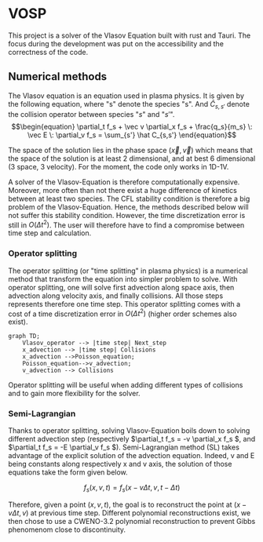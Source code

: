# VOSP

This project is a solver of the Vlasov Equation built with rust and Tauri. The focus during the development was put on the accessibility and the correctness of the code.

## Numerical methods
The Vlasov equation is an equation used in plasma physics. It is given by the following equation, where "s" denote the species "s". And $\hat C_{s,s'}$ denote the collision operator between species "$s$" and "$s'$".
$$\begin{equation}
\partial_t f_s + \vec v \partial_x f_s + \frac{q_s}{m_s} \: \vec E \: \partial_v f_s = \sum_{s'} \hat C_{s,s'}
\end{equation}$$

The space of the solution lies in the phase space ($\vec x , \vec v$) which means that the space of the solution is at least 2 dimensional, and at best 6 dimensional (3 space, 3 velocity). For the moment, the code only works in 1D-1V.

A solver of the Vlasov-Equation is therefore computationally expensive. Moreover, more often than not there exist a huge difference of kinetics between at least two species. The CFL stability condition is therefore a big problem of the Vlasov-Equation. Hence, the methods described below will not suffer this stability condition. However, the time discretization error is still in $O(\Delta t ^2)$. The user will therefore have to find a compromise between time step and calculation.

### Operator splitting

The operator splitting (or "time splitting" in plasma physics) is a numerical method that transform the equation into simpler problem to solve. 
With operator splitting, one will solve first advection along space axis, then advection along velocity axis, and finally collisions. All those steps represents therefore one time step. This operator splitting comes with a cost of a time discretization error in $O(\Delta t ^2)$ (higher order schemes also exist). 
```mermaid
graph TD;
    Vlasov_operator --> |time step| Next_step
    x_advection --> |time step| Collisions
    x_advection -->Poisson_equation;
    Poisson_equation-->v_advection;
    v_advection --> Collisions

```
Operator splitting will be useful when adding different types of collisions and to gain more flexibility for the solver.



### Semi-Lagrangian

Thanks to operator splitting, solving Vlasov-Equation boils down to solving different advection step (respectively $\partial_t f_s = -v \partial_x f_s $, and $\partial_t f_s = -E \partial_v f_s $).
Semi-Lagrangian method (SL) takes advantage of the explicit solution of the advection equation.
Indeed, v and E being constants along respectively x and v axis, the solution of those equations take the form given below.
```math
f_s(x,v,t) = f_s(x-v \Delta t ,v,t - \Delta t) 
```
Therefore, given a point $(x,v,t)$, the goal is to reconstruct the point at $(x-v \Delta t ,v)$ at previous time step. Different polynomial reconstructions exist, we then chose to use a CWENO-3.2 polynomial reconstruction to prevent Gibbs phenomenom close to discontinuity.

